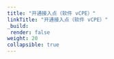 ```yaml
---
title: "开通接入点（软件 vCPE）"
linkTitle: "开通接入点（软件 vCPE）"
_build:
 render: false 
weight: 20
collapsible: true
---
```


